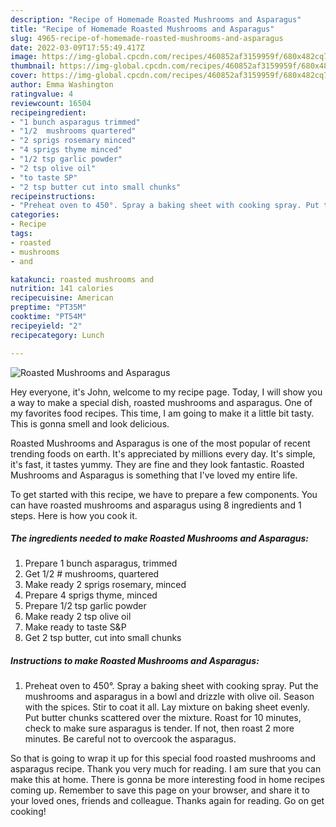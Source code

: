 ```yaml
---
description: "Recipe of Homemade Roasted Mushrooms and Asparagus"
title: "Recipe of Homemade Roasted Mushrooms and Asparagus"
slug: 4965-recipe-of-homemade-roasted-mushrooms-and-asparagus
date: 2022-03-09T17:55:49.417Z
image: https://img-global.cpcdn.com/recipes/460852af3159959f/680x482cq70/roasted-mushrooms-and-asparagus-recipe-main-photo.jpg
thumbnail: https://img-global.cpcdn.com/recipes/460852af3159959f/680x482cq70/roasted-mushrooms-and-asparagus-recipe-main-photo.jpg
cover: https://img-global.cpcdn.com/recipes/460852af3159959f/680x482cq70/roasted-mushrooms-and-asparagus-recipe-main-photo.jpg
author: Emma Washington
ratingvalue: 4
reviewcount: 16504
recipeingredient:
- "1 bunch asparagus trimmed"
- "1/2  mushrooms quartered"
- "2 sprigs rosemary minced"
- "4 sprigs thyme minced"
- "1/2 tsp garlic powder"
- "2 tsp olive oil"
- "to taste SP"
- "2 tsp butter cut into small chunks"
recipeinstructions:
- "Preheat oven to 450°. Spray a baking sheet with cooking spray. Put the mushrooms and asparagus in a bowl and drizzle with olive oil. Season with the spices. Stir to coat it all. Lay mixture on baking sheet evenly. Put butter chunks scattered over the mixture. Roast for 10 minutes, check to make sure asparagus is tender. If not, then roast 2 more minutes. Be careful not to overcook the asparagus."
categories:
- Recipe
tags:
- roasted
- mushrooms
- and

katakunci: roasted mushrooms and 
nutrition: 141 calories
recipecuisine: American
preptime: "PT35M"
cooktime: "PT54M"
recipeyield: "2"
recipecategory: Lunch

---
```



![Roasted Mushrooms and Asparagus](https://img-global.cpcdn.com/recipes/460852af3159959f/680x482cq70/roasted-mushrooms-and-asparagus-recipe-main-photo.jpg)

Hey everyone, it's John, welcome to my recipe page. Today, I will show you a way to make a special dish, roasted mushrooms and asparagus. One of my favorites food recipes. This time, I am going to make it a little bit tasty. This is gonna smell and look delicious.

Roasted Mushrooms and Asparagus is one of the most popular of recent trending foods on earth. It's appreciated by millions every day. It's simple, it's fast, it tastes yummy. They are fine and they look fantastic. Roasted Mushrooms and Asparagus is something that I've loved my entire life.




To get started with this recipe, we have to prepare a few components. You can have roasted mushrooms and asparagus using 8 ingredients and 1 steps. Here is how you cook it.

<!--inarticleads1-->

##### The ingredients needed to make Roasted Mushrooms and Asparagus:

1. Prepare 1 bunch asparagus, trimmed
1. Get 1/2 # mushrooms, quartered
1. Make ready 2 sprigs rosemary, minced
1. Prepare 4 sprigs thyme, minced
1. Prepare 1/2 tsp garlic powder
1. Make ready 2 tsp olive oil
1. Make ready to taste S&amp;P
1. Get 2 tsp butter, cut into small chunks




<!--inarticleads2-->

##### Instructions to make Roasted Mushrooms and Asparagus:

1. Preheat oven to 450°. Spray a baking sheet with cooking spray. Put the mushrooms and asparagus in a bowl and drizzle with olive oil. Season with the spices. Stir to coat it all. Lay mixture on baking sheet evenly. Put butter chunks scattered over the mixture. Roast for 10 minutes, check to make sure asparagus is tender. If not, then roast 2 more minutes. Be careful not to overcook the asparagus.




So that is going to wrap it up for this special food roasted mushrooms and asparagus recipe. Thank you very much for reading. I am sure that you can make this at home. There is gonna be more interesting food in home recipes coming up. Remember to save this page on your browser, and share it to your loved ones, friends and colleague. Thanks again for reading. Go on get cooking!
